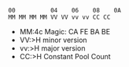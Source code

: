 ```
00          04    06    08    0A
MM MM MM MM VV VV vv vv CC CC
```
- MM:4c Magic: CA FE BA BE
- VV:>H minor version
- vv:>H major version
- CC:>H Constant Pool Count
